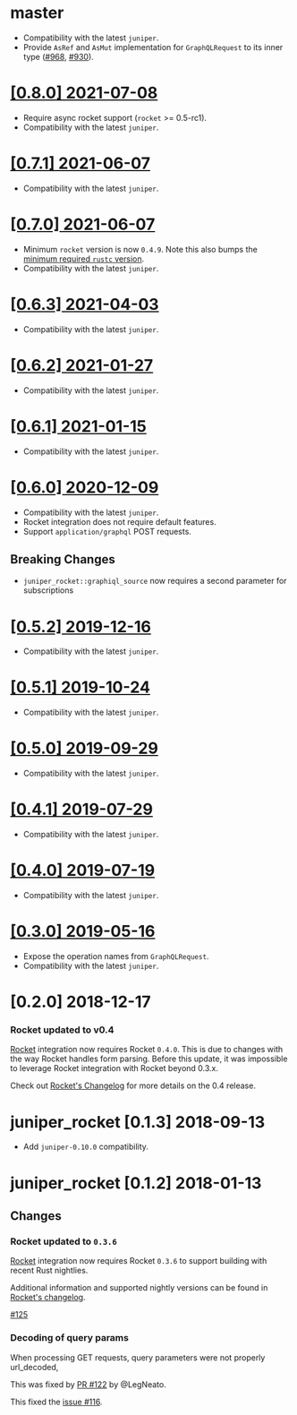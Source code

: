 # master

- Compatibility with the latest `juniper`.
- Provide `AsRef` and `AsMut` implementation for `GraphQLRequest` to its inner type ([#968](https://github.com/graphql-rust/juniper/pull/968), [#930](https://github.com/graphql-rust/juniper/issues/930)).

# [[0.8.0] 2021-07-08](https://github.com/graphql-rust/juniper/releases/tag/juniper_rocket-0.8.0)

- Require async rocket support (`rocket` >= 0.5-rc1).
- Compatibility with the latest `juniper`.

# [[0.7.1] 2021-06-07](https://github.com/graphql-rust/juniper/releases/tag/juniper_rocket-0.7.1)

- Compatibility with the latest `juniper`.

# [[0.7.0] 2021-06-07](https://github.com/graphql-rust/juniper/releases/tag/juniper_rocket-0.7.0)

- Minimum `rocket` version is now `0.4.9`. Note this also bumps the [minimum required `rustc` version](https://github.com/SergioBenitez/Rocket/blob/v0.4/CHANGELOG.md#version-048-may-18-2021).
- Compatibility with the latest `juniper`.

# [[0.6.3] 2021-04-03](https://github.com/graphql-rust/juniper/releases/tag/juniper_rocket-0.6.3)

- Compatibility with the latest `juniper`.

# [[0.6.2] 2021-01-27](https://github.com/graphql-rust/juniper/releases/tag/juniper_rocket-0.6.2)

- Compatibility with the latest `juniper`.

# [[0.6.1] 2021-01-15](https://github.com/graphql-rust/juniper/releases/tag/juniper_rocket-0.6.1)

- Compatibility with the latest `juniper`.

# [[0.6.0] 2020-12-09](https://github.com/graphql-rust/juniper/releases/tag/juniper_rocket-0.6.0)

- Compatibility with the latest `juniper`.
- Rocket integration does not require default features.
- Support `application/graphql` POST requests.

## Breaking Changes

- `juniper_rocket::graphiql_source` now requires a second parameter for subscriptions

# [[0.5.2] 2019-12-16](https://github.com/graphql-rust/juniper/releases/tag/juniper_rocket-0.5.2)

- Compatibility with the latest `juniper`.

# [[0.5.1] 2019-10-24](https://github.com/graphql-rust/juniper/releases/tag/juniper_rocket-0.5.1)

- Compatibility with the latest `juniper`.

# [[0.5.0] 2019-09-29](https://github.com/graphql-rust/juniper/releases/tag/juniper_rocket-0.5.0)

- Compatibility with the latest `juniper`.

# [[0.4.1] 2019-07-29](https://github.com/graphql-rust/juniper/releases/tag/juniper_rocket-0.4.1)

- Compatibility with the latest `juniper`.

# [[0.4.0] 2019-07-19](https://github.com/graphql-rust/juniper/releases/tag/juniper_rocket-0.4.0)

- Compatibility with the latest `juniper`.

# [[0.3.0] 2019-05-16](https://github.com/graphql-rust/juniper/releases/tag/juniper_rocket-0.3.0)

- Expose the operation names from `GraphQLRequest`.
- Compatibility with the latest `juniper`.

# [0.2.0] 2018-12-17

### Rocket updated to v0.4

[Rocket](https://rocket.rs) integration now requires Rocket `0.4.0`. This is due
to changes with the way Rocket handles form parsing. Before this update, it was
impossible to leverage Rocket integration with Rocket beyond 0.3.x.

Check out [Rocket's Changelog](https://github.com/SergioBenitez/Rocket/blob/v0.4/CHANGELOG.md)
for more details on the 0.4 release.

# juniper_rocket [0.1.3] 2018-09-13

- Add `juniper-0.10.0` compatibility.

# juniper_rocket [0.1.2] 2018-01-13

## Changes

### Rocket updated to `0.3.6`

[Rocket](https://rocket.rs) integration now requires Rocket `0.3.6` to
support building with recent Rust nightlies.

Additional information and supported nightly versions can be found in [Rocket's changelog](https://github.com/SergioBenitez/Rocket/blob/master/CHANGELOG.md#version-036-jan-12-2018).

[#125](https://github.com/graphql-rust/juniper/issues/125)

### Decoding of query params

When processing GET requests, query parameters were not properly url_decoded,

This was fixed by [PR #122](https://github.com/graphql-rust/juniper/pull/128) by @LegNeato.

This fixed the [issue #116](https://github.com/graphql-rust/juniper/issues/116).
